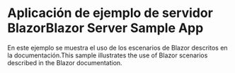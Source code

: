 # <a name="blazor-server-sample-app"></a><span data-ttu-id="012d5-101">Aplicación de ejemplo de servidor Blazor</span><span class="sxs-lookup"><span data-stu-id="012d5-101">Blazor Server Sample App</span></span>

<span data-ttu-id="012d5-102">En este ejemplo se muestra el uso de los escenarios de Blazor descritos en la documentación.</span><span class="sxs-lookup"><span data-stu-id="012d5-102">This sample illustrates the use of Blazor scenarios described in the Blazor documentation.</span></span>
